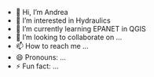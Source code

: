 - 👋 Hi, I’m Andrea
- 👀 I’m interested in Hydraulics
- 🌱 I’m currently learning EPANET in QGIS
- 💞️ I’m looking to collaborate on ...
- 📫 How to reach me ...
- 😄 Pronouns: ...
- ⚡ Fun fact: ...

<!---
AndreaBertolini89/AndreaBertolini89 is a ✨ special ✨ repository because its `README.md` (this file) appears on your GitHub profile.
You can click the Preview link to take a look at your changes.
--->
